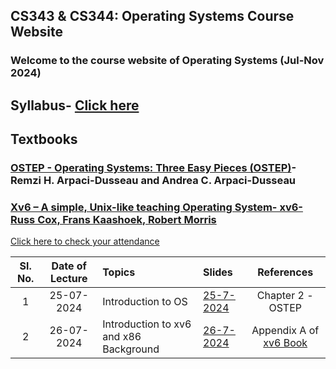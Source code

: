 ## CS343 & CS344: Operating Systems Course Website

### Welcome to the course website of Operating Systems (Jul-Nov 2024)

## Syllabus- [Click here](https://iitgoffice-my.sharepoint.com/:b:/g/personal/phrangboklang_iitg_ac_in/EYKiGRs9aZpMtCBZlDaxI-EBchr2Tqk2qOVBkSDLDEZEhw?e=WEL1mU)

## Textbooks
### [OSTEP - Operating Systems: Three Easy Pieces (OSTEP)]((https://pages.cs.wisc.edu/~remzi/OSTEP/))- Remzi H. Arpaci-Dusseau and Andrea C. Arpaci-Dusseau
### [Xv6 – A simple, Unix-like teaching Operating System- xv6- Russ Cox, Frans Kaashoek, Robert Morris](https://pdos.csail.mit.edu/6.828/2018/xv6/book-rev11.pdf)


[Click here to check your attendance](https://docs.google.com/spreadsheets/d/16pXovtqYnxOtb6abzLrWC0GB1GsCJf1UUlrUh732P5E/edit?usp=drive_link)

| Sl. No. | Date of Lecture        | Topics  | Slides   |References |
|:---:|:--:|:--|:--------------------------|:--:|
| 1       |  25-07-2024            | Introduction to OS| [25-7-2024](https://iitgoffice-my.sharepoint.com/:b:/g/personal/phrangboklang_iitg_ac_in/ERfbUGOsWwRLsBlhmrnDNG8BwoBDblLItS3jvnsF1p-U-A?e=qoMpB3) | Chapter 2 -OSTEP |
| 2       |  26-07-2024            | Introduction to xv6 and x86 Background| [26-7-2024](https://iitgoffice-my.sharepoint.com/:b:/g/personal/phrangboklang_iitg_ac_in/ESyTSxymWntIgm08emhHfa4Be3AZquqhCYfL_nqGWQtRFQ) | Appendix A of [xv6 Book](https://pdos.csail.mit.edu/6.828/2018/xv6/book-rev11.pdf) |
